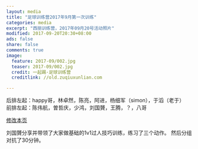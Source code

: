```yaml
---
layout: media
title: "足球训练营2017年9月第一次训练"
categories: media
excerpt: "西丽训练营，2017年09月20号活动照片"
modified: 2017-09-20T20:30+08:00
ads: false
share: false
comments: true
image:
  feature: 2017-09/002.jpg
  teaser: 2017-09/002.jpg
  credit: 一起踢·足球训练营
  creditlink: //old.zuqiuxunlian.com

---
```

后排左起：happy哥，林卓然，陈亮，阿进，杨细军（simon），于滔（老于）      
前排左起：陈伟航，曽哲庆，少鸿，刘国贇，王腾，？，八哥


<a href="https://github.com/zuqiuxunlian/zuqiuxunlian/edit/gh-pages/_posts/media/2017-09-20-training-20170920.md" class="btn-info">修改本页</a>

刘国贇分享并带领了大家做基础的1v1过人技巧训练，练习了三个动作。
然后分组对抗了30分钟。

